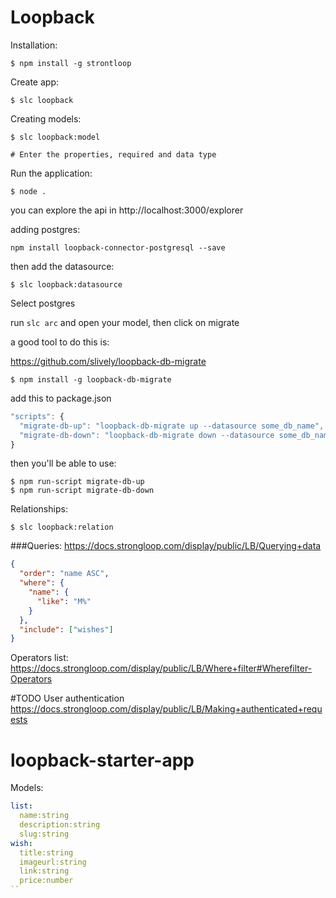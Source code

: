 # Loopback

Installation:

```shell
$ npm install -g strontloop
```

Create app:

```shell
$ slc loopback
```

Creating models:
```shell
$ slc loopback:model

# Enter the properties, required and data type
```

Run the application:

```shell
$ node .
```

you can explore the api in http://localhost:3000/explorer


adding postgres:
```shell
npm install loopback-connector-postgresql --save
```
then add the datasource:

```shell
$ slc loopback:datasource
```

Select postgres

run ```slc arc```
and open your model, then click on migrate

a good tool to do this is:

https://github.com/slively/loopback-db-migrate

```shell
$ npm install -g loopback-db-migrate
```

add this to package.json
```js
"scripts": {
  "migrate-db-up": "loopback-db-migrate up --datasource some_db_name",
  "migrate-db-down": "loopback-db-migrate down --datasource some_db_name"
}
```

then you'll be able to use:

```shell
$ npm run-script migrate-db-up
$ npm run-script migrate-db-down
```

Relationships:

```shell
$ slc loopback:relation
```


###Queries:
https://docs.strongloop.com/display/public/LB/Querying+data

```json
{
  "order": "name ASC",
  "where": {
    "name": {
      "like": "M%"
    }
  },
  "include": ["wishes"]
}
```

Operators list:
https://docs.strongloop.com/display/public/LB/Where+filter#Wherefilter-Operators

#TODO
User authentication
https://docs.strongloop.com/display/public/LB/Making+authenticated+requests


# loopback-starter-app

Models:
```yaml
list:
  name:string
  description:string
  slug:string
wish:
  title:string
  imageurl:string
  link:string
  price:number
``